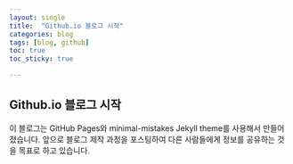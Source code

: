 ```yaml
---
layout: single
title:  "Github.io 블로그 시작"
categories: blog
tags: [blog, github]
toc: true
toc_sticky: true

---
```


## Github.io 블로그 시작
이 블로그는 GitHub Pages와 minimal-mistakes Jekyll theme를 사용해서 만들어졌습니다.
앞으로 블로그 제작 과정을 포스팅하여 다른 사람들에게 정보를 공유하는 것을 목표로 하고 있습니다.